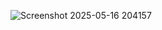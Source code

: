 ![Screenshot 2025-05-16 204157](https://github.com/user-attachments/assets/59d705ed-0ee0-46df-953b-0436b6bd7d1a)
